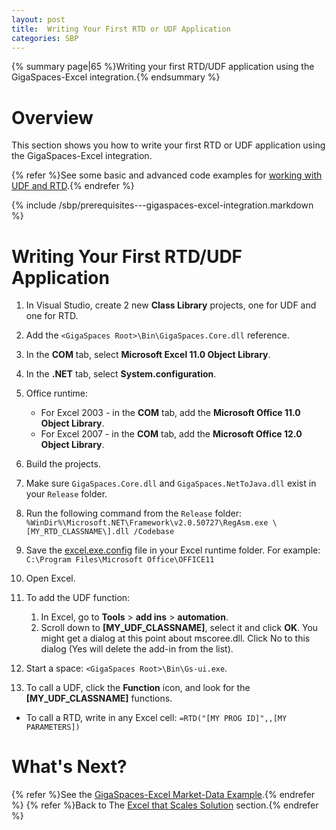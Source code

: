 ```yaml
---
layout: post
title:  Writing Your First RTD or UDF Application
categories: SBP
---
```


{% summary page|65 %}Writing your first RTD/UDF application using the GigaSpaces-Excel integration.{% endsummary %}

# Overview

This section shows you how to write your first RTD or UDF application using the GigaSpaces-Excel integration.

{% refer %}See some basic and advanced code examples for [working with UDF and RTD](./rtd-and-udf-examples---gigaspaces-excel-integration.html).{% endrefer %}

{% include /sbp/prerequisites---gigaspaces-excel-integration.markdown %}

# Writing Your First RTD/UDF Application

1. In Visual Studio, create 2 new **Class Library** projects, one for UDF and one for RTD.
2. Add the `<GigaSpaces Root>\Bin\GigaSpaces.Core.dll` reference.
3. In the **COM** tab, select **Microsoft Excel 11.0 Object Library**.
4. In the **.NET** tab, select **System.configuration**.
5. Office runtime:
    - For Excel 2003 - in the **COM** tab, add the **Microsoft Office 11.0 Object Library**.
    - For Excel 2007 - in the **COM** tab, add the **Microsoft Office 12.0 Object Library**.

6. Build the projects.
7. Make sure `GigaSpaces.Core.dll` and `GigaSpaces.NetToJava.dll` exist in your `Release` folder.
8. Run the following command from the `Release` folder:
    `%WinDir%\Microsoft.NET\Framework\v2.0.50727\RegAsm.exe \[MY_RTD_CLASSNAME\].dll /Codebase`

9. Save the [excel.exe.config](/download_files/sbp/excel.exe.config) file in your Excel runtime folder. For example: `C:\Program Files\Microsoft Office\OFFICE11`
10. Open Excel.
11. To add the UDF function:
    1. In Excel, go to **Tools** > **add ins** > **automation**.
    2. Scroll down to **\[MY_UDF_CLASSNAME\]**, select it and click **OK**. You might get a dialog at this point about mscoree.dll. Click No to this dialog (Yes will delete the add-in from the list).
12. Start a space: `<GigaSpaces Root>\Bin\Gs-ui.exe`.
13. To call a UDF, click the **Function** icon, and look for the **\[MY_UDF_CLASSNAME\]** functions.

- To call a RTD, write in any Excel cell:
    `=RTD("[MY PROG ID]",,[MY PARAMETERS])`

# What's Next?

{% refer %}See the [GigaSpaces-Excel Market-Data Example](./gigaspaces-excel-market-data-example.html).{% endrefer %}
{% refer %}Back to The [Excel that Scales Solution](./excel-that-scales-solution.html) section.{% endrefer %}
